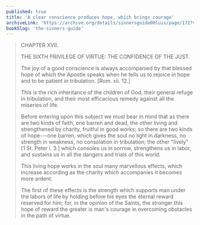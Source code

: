 ```yaml
---
published: true
title: 'A clear conscience produces hope, which brings courage'
archiveLink: 'https://archive.org/details/sinnersguide00luis/page/172?view=theater'
bookSlug: 'the-sinners-guide'
---
```


> CHAPTER XVII.
>
> THE SIXTH PRIVILEGE OF VIRTUE: THE CONFIDENCE OF THE JUST.
>
> The joy of a good conscience is always accompanied by that blessed hope of which the Apostle speaks when he tells us to rejoice in hope and to be patient in tribulation. [Rom. xii. 12.]
> 
> This is the rich inheritance of the children of God, their general refuge in tribulation, and their most efficacious remedy against all the miseries of life.
>
> Before entering upon this subject we must bear in mind that as there are two kinds of faith, one barren and dead, the other living and strengthened by charity, fruitful in good works; so there are two kinds of hope---one barren, which gives the soul no light in darkness, no strength in weakness, no consolation in tribulation; the other "lively" [1 St. Peter i. 3.] which consoles us in sorrow, strengthens us in labor, and sustains us in all the dangers and trials of this world.
>
> This living hope works in the soul many marvellous effects, which increase according as the charity which accompanies it becomes more ardent.
> 
> The first of these effects is the strength which supports man under the labors of life by holding before his eyes the eternal reward reserved for him; for, in the opinion of the Saints, the stronger this hope of reward the greater is man's courage in overcoming obstacles in the path of virtue.
